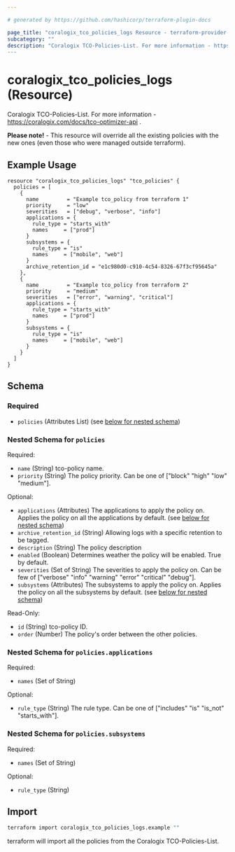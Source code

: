 ```yaml
---

# generated by https://github.com/hashicorp/terraform-plugin-docs

page_title: "coralogix_tco_policies_logs Resource - terraform-provider-coralogix"
subcategory: ""
description: "Coralogix TCO-Policies-List. For more information - https://coralogix.com/docs/tco-optimizer-api .
---
```


# coralogix_tco_policies_logs (Resource)

Coralogix TCO-Policies-List. For more information - https://coralogix.com/docs/tco-optimizer-api .

**Please note!** - This resource will override all the existing policies with the new ones (even those who were managed outside terraform).

## Example Usage

```hcl
resource "coralogix_tco_policies_logs" "tco_policies" {
  policies = [
    {
      name         = "Example tco_policy from terraform 1"
      priority     = "low"
      severities   = ["debug", "verbose", "info"]
      applications = {
        rule_type = "starts_with"
        names     = ["prod"]
      }
      subsystems = {
        rule_type = "is"
        names     = ["mobile", "web"]
      }
      archive_retention_id = "e1c980d0-c910-4c54-8326-67f3cf95645a"
    },
    {
      name         = "Example tco_policy from terraform 2"
      priority     = "medium"
      severities   = ["error", "warning", "critical"]
      applications = {
        rule_type = "starts_with"
        names     = ["prod"]
      }
      subsystems = {
        rule_type = "is"
        names     = ["mobile", "web"]
      }
    }
  ]
}
```

<!-- schema generated by tfplugindocs -->

## Schema

### Required

- `policies` (Attributes List) (see [below for nested schema](#nestedatt--policies))

<a id="nestedatt--policies"></a>

### Nested Schema for `policies`

Required:

- `name` (String) tco-policy name.
- `priority` (String) The policy priority. Can be one of ["block" "high" "low" "medium"].

Optional:

- `applications` (Attributes) The applications to apply the policy on. Applies the policy on all the applications by
  default. (see [below for nested schema](#nestedatt--policies--applications))
- `archive_retention_id` (String) Allowing logs with a specific retention to be tagged.
- `description` (String) The policy description
- `enabled` (Boolean) Determines weather the policy will be enabled. True by default.
- `severities` (Set of String) The severities to apply the policy on. Can be few
  of ["verbose" "info" "warning" "error" "critical" "debug"].
- `subsystems` (Attributes) The subsystems to apply the policy on. Applies the policy on all the subsystems by
  default. (see [below for nested schema](#nestedatt--policies--subsystems))

Read-Only:

- `id` (String) tco-policy ID.
- `order` (Number) The policy's order between the other policies.

<a id="nestedatt--policies--applications"></a>

### Nested Schema for `policies.applications`

Required:

- `names` (Set of String)

Optional:

- `rule_type` (String) The rule type. Can be one of ["includes" "is" "is_not" "starts_with"].

<a id="nestedatt--policies--subsystems"></a>

### Nested Schema for `policies.subsystems`

Required:

- `names` (Set of String)

Optional:

- `rule_type` (String)

## Import

```sh
terraform import coralogix_tco_policies_logs.example ""
```

terraform will import all the policies from the Coralogix TCO-Policies-List.
